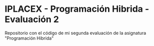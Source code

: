 # IPLACEX - Programación Hibrida - Evaluación 2

Repositorio con el código de mi segunda evaluación de la asignatura "Programación Hibrida"
